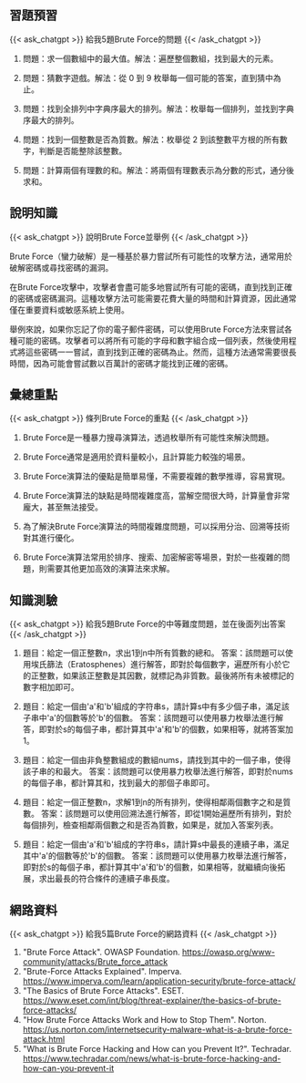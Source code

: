## 習題預習
{{< ask_chatgpt >}}
給我5題Brute Force的問題
{{< /ask_chatgpt >}}



1. 問題：求一個數組中的最大值。解法：遍歷整個數組，找到最大的元素。

2. 問題：猜數字遊戲。解法：從 0 到 9 枚舉每一個可能的答案，直到猜中為止。

3. 問題：找到全排列中字典序最大的排列。解法：枚舉每一個排列，並找到字典序最大的排列。

4. 問題：找到一個整數是否為質數。解法：枚舉從 2 到該整數平方根的所有數字，判斷是否能整除該整數。

5. 問題：計算兩個有理數的和。解法：將兩個有理數表示為分數的形式，通分後求和。   

## 說明知識
{{< ask_chatgpt >}}
說明Brute Force並舉例
{{< /ask_chatgpt >}}



Brute Force（蠻力破解）是一種基於暴力嘗試所有可能性的攻擊方法，通常用於破解密碼或尋找密碼的漏洞。

在Brute Force攻擊中，攻擊者會盡可能多地嘗試所有可能的密碼，直到找到正確的密碼或密碼漏洞。這種攻擊方法可能需要花費大量的時間和計算資源，因此通常僅在重要資料或敏感系統上使用。

舉例來說，如果你忘記了你的電子郵件密碼，可以使用Brute Force方法來嘗試各種可能的密碼。攻擊者可以將所有可能的字母和數字組合成一個列表，然後使用程式將這些密碼一一嘗試，直到找到正確的密碼為止。然而，這種方法通常需要很長時間，因為可能會嘗試數以百萬計的密碼才能找到正確的密碼。   

## 彙總重點
{{< ask_chatgpt >}}
條列Brute Force的重點
{{< /ask_chatgpt >}}



1. Brute Force是一種暴力搜尋演算法，透過枚舉所有可能性來解決問題。

2. Brute Force通常是適用於資料量較小，且計算能力較強的場景。

3. Brute Force演算法的優點是簡單易懂，不需要複雜的數學推導，容易實現。

4. Brute Force演算法的缺點是時間複雜度高，當解空間很大時，計算量會非常龐大，甚至無法接受。

5. 為了解決Brute Force演算法的時間複雜度問題，可以採用分治、回溯等技術對其進行優化。

6. Brute Force演算法常用於排序、搜索、加密解密等場景，對於一些複雜的問題，則需要其他更加高效的演算法來求解。   

## 知識測驗
{{< ask_chatgpt >}}
給我5題Brute Force的中等難度問題，並在後面列出答案
{{< /ask_chatgpt >}}



1. 題目：給定一個正整數n，求出1到n中所有質數的總和。
   答案：該問題可以使用埃氏篩法（Eratosphenes）進行解答，即對於每個數字，遍歷所有小於它的正整數，如果該正整數是其因數，就標記為非質數。最後將所有未被標記的數字相加即可。
   
2. 題目：給定一個由'a'和'b'組成的字符串s，請計算s中有多少個子串，滿足該子串中'a'的個數等於'b'的個數。
   答案：該問題可以使用暴力枚舉法進行解答，即對於s的每個子串，都計算其中'a'和'b'的個數，如果相等，就將答案加1。
   
3. 題目：給定一個由非負整數組成的數組nums，請找到其中的一個子串，使得該子串的和最大。
   答案：該問題可以使用暴力枚舉法進行解答，即對於nums的每個子串，都計算其和，找到最大的那個子串即可。
   
4. 題目：給定一個正整數n，求解1到n的所有排列，使得相鄰兩個數字之和是質數。
   答案：該問題可以使用回溯法進行解答，即從1開始遍歷所有排列，對於每個排列，檢查相鄰兩個數之和是否為質數，如果是，就加入答案列表。
   
5. 題目：給定一個由'a'和'b'組成的字符串s，請計算s中最長的連續子串，滿足其中'a'的個數等於'b'的個數。
   答案：該問題可以使用暴力枚舉法進行解答，即對於s的每個子串，都計算其中'a'和'b'的個數，如果相等，就繼續向後拓展，求出最長的符合條件的連續子串長度。   

## 網路資料
{{< ask_chatgpt >}}
給我5篇Brute Force的網路資料
{{< /ask_chatgpt >}}



1. "Brute Force Attack". OWASP Foundation. https://owasp.org/www-community/attacks/Brute_force_attack
2. "Brute-Force Attacks Explained". Imperva. https://www.imperva.com/learn/application-security/brute-force-attack/
3. "The Basics of Brute Force Attacks". ESET. https://www.eset.com/int/blog/threat-explainer/the-basics-of-brute-force-attacks/
4. "How Brute Force Attacks Work and How to Stop Them". Norton. https://us.norton.com/internetsecurity-malware-what-is-a-brute-force-attack.html
5. "What is Brute Force Hacking and How can you Prevent It?". Techradar. https://www.techradar.com/news/what-is-brute-force-hacking-and-how-can-you-prevent-it   

